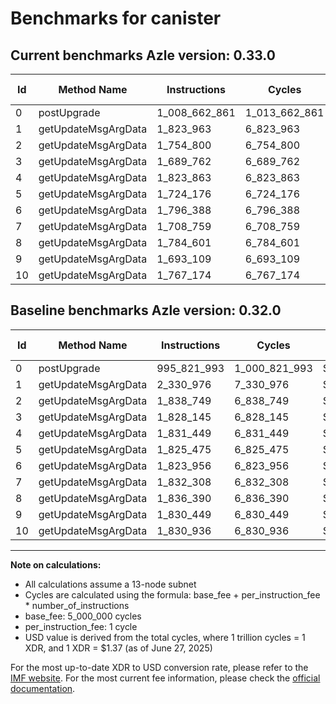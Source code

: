 # Benchmarks for canister

## Current benchmarks Azle version: 0.33.0
| Id | Method Name | Instructions | Cycles | USD | USD/Million Calls | Change |
|-----------|-------------|------------|--------|-----|--------------|-------|
| 0 | postUpgrade | 1_008_662_861 | 1_013_662_861 | $0.0013887181 | $1_388.71 | <font color="red">+12_840_868</font> |
| 1 | getUpdateMsgArgData | 1_823_963 | 6_823_963 | $0.0000093488 | $9.34 | <font color="green">-507_013</font> |
| 2 | getUpdateMsgArgData | 1_754_800 | 6_754_800 | $0.0000092541 | $9.25 | <font color="green">-83_949</font> |
| 3 | getUpdateMsgArgData | 1_689_762 | 6_689_762 | $0.0000091650 | $9.16 | <font color="green">-138_383</font> |
| 4 | getUpdateMsgArgData | 1_823_863 | 6_823_863 | $0.0000093487 | $9.34 | <font color="green">-7_586</font> |
| 5 | getUpdateMsgArgData | 1_724_176 | 6_724_176 | $0.0000092121 | $9.21 | <font color="green">-101_299</font> |
| 6 | getUpdateMsgArgData | 1_796_388 | 6_796_388 | $0.0000093111 | $9.31 | <font color="green">-27_568</font> |
| 7 | getUpdateMsgArgData | 1_708_759 | 6_708_759 | $0.0000091910 | $9.19 | <font color="green">-123_549</font> |
| 8 | getUpdateMsgArgData | 1_784_601 | 6_784_601 | $0.0000092949 | $9.29 | <font color="green">-51_789</font> |
| 9 | getUpdateMsgArgData | 1_693_109 | 6_693_109 | $0.0000091696 | $9.16 | <font color="green">-137_340</font> |
| 10 | getUpdateMsgArgData | 1_767_174 | 6_767_174 | $0.0000092710 | $9.27 | <font color="green">-63_762</font> |

## Baseline benchmarks Azle version: 0.32.0
| Id | Method Name | Instructions | Cycles | USD | USD/Million Calls |
|-----------|-------------|------------|--------|-----|--------------|
| 0 | postUpgrade | 995_821_993 | 1_000_821_993 | $0.0013711261 | $1_371.12 |
| 1 | getUpdateMsgArgData | 2_330_976 | 7_330_976 | $0.0000100434 | $10.04 |
| 2 | getUpdateMsgArgData | 1_838_749 | 6_838_749 | $0.0000093691 | $9.36 |
| 3 | getUpdateMsgArgData | 1_828_145 | 6_828_145 | $0.0000093546 | $9.35 |
| 4 | getUpdateMsgArgData | 1_831_449 | 6_831_449 | $0.0000093591 | $9.35 |
| 5 | getUpdateMsgArgData | 1_825_475 | 6_825_475 | $0.0000093509 | $9.35 |
| 6 | getUpdateMsgArgData | 1_823_956 | 6_823_956 | $0.0000093488 | $9.34 |
| 7 | getUpdateMsgArgData | 1_832_308 | 6_832_308 | $0.0000093603 | $9.36 |
| 8 | getUpdateMsgArgData | 1_836_390 | 6_836_390 | $0.0000093659 | $9.36 |
| 9 | getUpdateMsgArgData | 1_830_449 | 6_830_449 | $0.0000093577 | $9.35 |
| 10 | getUpdateMsgArgData | 1_830_936 | 6_830_936 | $0.0000093584 | $9.35 |



---

**Note on calculations:**
- All calculations assume a 13-node subnet
- Cycles are calculated using the formula: base_fee + per_instruction_fee \* number_of_instructions
- base_fee: 5_000_000 cycles
- per_instruction_fee: 1 cycle
- USD value is derived from the total cycles, where 1 trillion cycles = 1 XDR, and 1 XDR = $1.37 (as of June 27, 2025)

For the most up-to-date XDR to USD conversion rate, please refer to the [IMF website](https://www.imf.org/external/np/fin/data/rms_sdrv.aspx).
For the most current fee information, please check the [official documentation](https://internetcomputer.org/docs/references/cycles-cost-formulas).